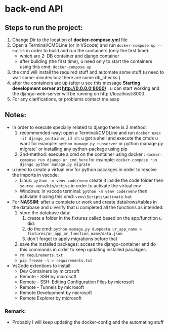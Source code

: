 # back-end API


## Steps to run the project:
1. Change Dir to the location of **docker-compose.yml** file
2. Open a Terminal/CMDLine (or in VScode) and run `docker-compose up --build`: in order to build and run the containers (only the first time):
   - which are 2: DB container and django container
   - after building (the first time), u need only to start the containers using this cmd: `docker-compose up`
3. the cmd will install the required stuff and automate some stuff (u need to wait some-minutes bcz there are some db_checks )
4. after the containers are up (after u see this message **Starting development server at http://0.0.0.0:8000/** , u can start working and the django-web-server will be running on http://localhost:8000
5. For any clarifications, or problems contact me asap
## Notes:
- In order to execute specially related to django there is 2 method:
   1. recommended-way: open a Terminal/CMDLine and run `docker exec -it django_container_id sh`: u got a shell and execute the cmds u want for example: `python manage.py runserver` or python manage.py migrate` or installing any python-package using pip
   2. 2nd-method: execute a cmd on the container using docker  : `docker-compose run django ur_cmd_here` for example: `docker-compose run django python manage.py migrate`
- u need to create a virtual env for python pacakges in order to resolve the imports in vscode:
   - Linux: `python -m venv code/venv` create it inside the code folder then `source venv/bin/active` in order to activate the virtual env
   - Windows: in vscode terminal: `python -m venv code/venv` then activiate it using this cmd: `venv\Scripts\activate.bat`
- For **NASSIM**: after u complete ur work and create data/rows/tables in the database and u verify that u completed all the functions as intended:
   1. store the database data:
       1. create a folder in the fixtures called based on the app/function u did:
       2. do the cmd: `python manage.py dumpdata ur_app_name > fixtures/ur_app_or_function_name/data.json`
       3. don't forget to apply migrations before that
   2. save the installed packages: access the django-container and do this commands in order to keep updating installed pacakges:
     - `rm requirements.txt`
     - `pip freeze -l > requirements.txt`
- VsCode extentions to install:
   - Dev Containers by microsoft
   - Remote - SSH by microsoft
   - Remote - SSH: Editing Configuration Files by microsoft
   - Remote - Tunnels by microsoft
   - Remote Development by microsoft
   - Remote Explorer by microsoft

### Remark:
- Probably I will keep updating the docker-config and the automating stuff
